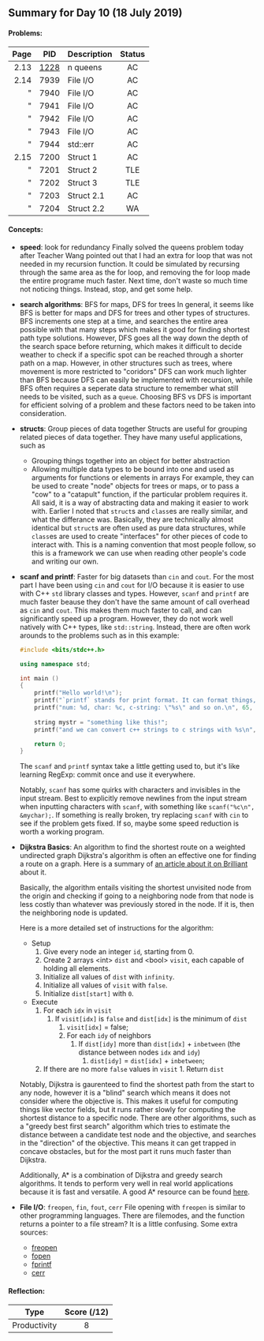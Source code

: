 ## Summary for Day 10 (18 July 2019)

#### Problems:
|  Page  |  PID  |  Description  |  Status  |
|-------:|-------|---------------|:--------:|
2.13 | [1228](../../../problems/2.13/x1228/main.cpp) | n queens | AC
2.14 | 7939 | File I/O | AC
"    | 7940 | File I/O | AC
"    | 7941 | File I/O | AC
"    | 7942 | File I/O | AC
"    | 7943 | File I/O | AC
"    | 7944 | std::err | AC
2.15 | 7200 | Struct 1 | AC
"    | 7201 | Struct 2 | TLE
"    | 7202 | Struct 3 | TLE
"    | 7203 | Struct 2.1 | AC
"    | 7204 | Struct 2.2 | WA

#### Concepts:
- **speed**: look for redundancy
    Finally solved the queens problem today after Teacher Wang pointed out that I had an
    extra for loop that was not needed in my recursion function.
    It could be simulated by recursing through the same area as the for loop, and removing the for loop
    made the entire programe much faster. Next time, don't waste so much time not noticing things.
    Instead, stop, and get some help.

- **search algorithms**: BFS for maps, DFS for trees
    In general, it seems like BFS is better for maps and DFS for trees and other types of structures. 
    BFS increments one step at a time, and searches the entire area possible with that many steps which makes it good for finding shortest path
    type solutions.    However, DFS goes all the way down the depth of the search space before returning, which makes it difficult to decide weather
    to check if a specific spot can be reached through a shorter path on a map. However, in other structures such as trees, where movement is more 
    restricted to "coridors" DFS can work much lighter than BFS because DFS can easily be implemented with recursion, while BFS often requires a
    seperate data structure to remember what still needs to be visited, such as a `queue`. Choosing BFS vs DFS is important for efficient solving of a problem
    and these factors need to be taken into consideration. 
    
- **structs**: Group pieces of data together
    Structs are useful for grouping related pieces of data together. They have many useful applications, such as
    - Grouping things together into an object for better abstraction
    - Allowing multiple data types to be bound into one and used as arguments for functions or elements in arrays
    For example, they can be used to create "node" objects for trees or maps, or to pass a "cow" to a "catapult" function, if the particular problem requires it. All said, it is a way of abstracting data and making it easier to work with. Earlier I noted that `struct`s and `class`es are really similar, and what the differance was. Basically, they are technically almost identical but `struct`s are often used as pure data structures, while `class`es are used to create "interfaces" for other pieces of code to interact with. This is a naming convention that most people follow, so this is a framework we can use when reading other people's code and writing our own. 
    
- **scanf and printf**: Faster for big datasets than `cin` and `cout`.
    For the most part I have been using `cin` and `cout` for I/O because it is easier to use with C++ `std` library classes and types. However, `scanf` and `printf` are much faster beause they don't have the same amount of call overhead as `cin` and `cout`. This makes them much faster to call, and can significantly speed up a program. However, they do not work well natively with C++ types, like `std::string`. Instead, there are often work arounds to the problems such as in this example:
    ```C++
    #include <bits/stdc++.h>
    
    using namespace std;
    
    int main ()
    {
        printf("Hello world!\n");
        printf("`printf` stands for print format. It can format things, similar to Python3 `print` and Java `System.out.format`\n");
        printf("num: %d, char: %c, c-string: \"%s\" and so on.\n", 65, "A", "const char[] (null terminated character sequence");
        
        string mystr = "something like this!";
        printf("and we can convert c++ strings to c strings with %s\n", mystr.c_str());
 
        return 0;
    }
    ```
    The `scanf` and `printf` syntax take a little getting used to, but it's like learning RegExp:  commit once and use it everywhere. 
    
    Notably, `scanf` has some quirks with characters and invisibles in the input stream. Best to explicitly remove newlines from the input stream when inputting characters with `scanf`, with something like `scanf("%c\n", &mychar);`. If something is really broken, try replacing `scanf` with `cin` to see if the problem gets fixed. If so, maybe some speed reduction is worth a working program. 

- **Dijkstra Basics**: An algorithm to find the shortest route on a weighted undirected graph
    Dijkstra's algorithm is often an effective one for finding a route on a graph. Here is a summary of [an article about it on Brilliant](https://brilliant.org/wiki/dijkstras-short-path-finder/) about it. 
    
    Basically, the algorithm entails visiting the shortest unvisited node from the origin and checking if going to a neighboring node from that node is less costly than whatever was previously stored in the node. If it is, then the neighboring node is updated. 
    
    Here is a more detailed set of instructions for the algorithm:
    - Setup
      1. Give every node an integer `id`, starting from 0.
      1. Create 2 arrays \<int\> `dist` and \<bool\> `visit`, each capable of holding all elements. 
      1. Initialize all values of `dist` with `infinity`.
      1. Initialize all values of `visit` with `false`. 
      1. Initialize `dist[start]` with `0`.
    - Execute
        1. For each `idx` in `visit`
            1. If `visit[idx]` is `false` and `dist[idx]` is the minimum of `dist`
                1. `visit[idx]` = false;
                1. For each `idy` of neighbors
                    1. If `dist[idy]` more than `dist[idx]` + `inbetween` (the distance between nodes `idx` and `idy`)
                        1. `dist[idy]` = `dist[idx]` + `inbetween`;
        1. If there are no more `false` values in `visit`
          1. Return `dist`
    
    Notably, Dijkstra is gaurenteed to find the shortest path from the start to any node, however it is a "blind" search which means it does not consider where the objective is. This makes it useful for computing things like vector fields, but it runs rather slowly for computing the shortest distance to a specific node. There are other algorithms, such as a "greedy best first search" algorithm which tries to estimate the distance between a candidate test node and the objective, and searches in the "direction" of the objective. This means it can get trapped in concave obstacles, but for the most part it runs much faster than Dijkstra.
    
    Additionally, A* is a combination of Dijkstra and greedy search algorithms. It tends to perform very well in real world applications because it is fast and versatile. A good A* resource can be found [here](http://theory.stanford.edu/~amitp/GameProgramming/index.html).

- **File I/O**: `freopen`, `fin`, `fout`, `cerr`
    File opening with `freopen` is similar to other programming languages. There are filemodes, and the function returns a pointer to a file stream? It is a little confusing. Some extra sources:
    - [freopen](http://www.cplusplus.com/reference/cstdio/freopen/)
    - [fopen](https://en.cppreference.com/w/cpp/io/c/fopen)
    - [fprintf](http://www.cplusplus.com/reference/cstdio/fprintf/)
    - [cerr](http://www.cplusplus.com/reference/iostream/cerr/)

#### Reflection:
|  Type  |  Score (/12)  |
|--------|:-------------:|
Productivity | 8
